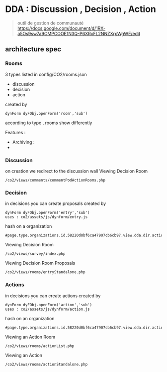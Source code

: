 # DDA : Discussion , Decision , Action 
> outil de gestion de communauté
https://docs.google.com/document/d/1RX-a5Os9sw7a9CMPCOOE1N3Q-P6XRxFL2NNZXrpWgWE/edit

## architecture spec

### Rooms
 3 types listed in config/CO2/rooms.json
- discussion 
- decision 
- action 

created by 
```
dynForm dyFObj.openForm('room','sub')
```

according to type , rooms show differently 


Features :
- Archiving : 
- 

### Discussion 
on creation we redirect to the discussion wall 
Viewing Decision Room 
```
/co2/views/comments/commentPodActionRooms.php
```


### Decision 
in decisions you can create proposals
created by 
```
dynForm dyFObj.openForm('entry','sub')
uses : co2/assets/js/dynform/entry.js
```

hash on a organization 
```
#page.type.organizations.id.58220d0bf6ca47907cb6cb97.view.dda.dir.actions.idda.59846b00539f22935ca498ae
```

Viewing Decision Room 
```
/co2/views/survey/index.php
```

Viewing Decision Room Proposals
```
/co2/views/rooms/entryStandalone.php
```



### Actions
in decisions you can create actions
created by 
```
dynForm dyFObj.openForm('action','sub')
uses : co2/assets/js/dynform/action.js
```

hash on an organization 
```
#page.type.organizations.id.58220d0bf6ca47907cb6cb97.view.dda.dir.actions.idda.59846b00539f22935ca498ae
```

Viewing an Action Room
```
/co2/views/rooms/actionList.php
```

Viewing an Action
```
/co2/views/rooms/actionStandalone.php
```



